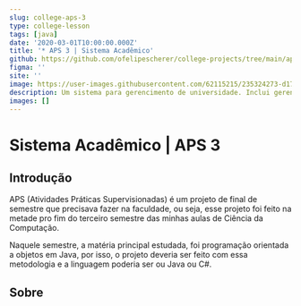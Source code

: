 ```yaml
---
slug: college-aps-3
type: college-lesson
tags: [java]
date: '2020-03-01T10:00:00.000Z'
title: '* APS 3 | Sistema Acadêmico'
github: https://github.com/ofelipescherer/college-projects/tree/main/aps/aps-03-programacao-orientada-a-objetos
figma: ''
site: ''
image: https://user-images.githubusercontent.com/62115215/235324273-d17db2cb-7e75-4299-b40d-e79a54c4b179.png
description: Um sistema para gerencimento de universidade. Inclui gerenciamento de cursos, alunos e notas.
images: []
---
```


# Sistema Acadêmico | APS 3

## Introdução

APS (Atividades Práticas Supervisionadas) é um projeto de final de semestre que precisava fazer na faculdade, ou seja, esse projeto foi feito na metade pro fim do terceiro semestre das minhas aulas de Ciência da Computação.

Naquele semestre, a matéria principal estudada, foi programação orientada a objetos em Java, por isso, o projeto deveria ser feito com essa metodologia e a linguagem poderia ser ou Java ou C#.

## Sobre



